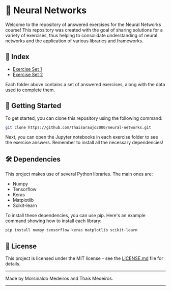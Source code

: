 # 🧠 Neural Networks

Welcome to the repository of answered exercises for the Neural Networks course! This repository was created with the goal of sharing solutions for a variety of exercises, thus helping to consolidate understanding of neural networks and the application of various libraries and frameworks.

## 📝 Index

- [Exercise Set 1](./list_1/)
- [Exercise Set 2](./list_2/)

Each folder above contains a set of answered exercises, along with the data used to complete them.

## 🚀 Getting Started

To get started, you can clone this repository using the following command:

```bash
git clone https://github.com/thaisaraujo2000/neural-networks.git
```

Next, you can open the Jupyter notebooks in each exercise folder to see the exercise answers. Remember to install all the necessary dependencies!

## 🛠️ Dependencies

This project makes use of several Python libraries. The main ones are:

- Numpy
- Tensorflow
- Keras
- Matplotlib
- Scikit-learn

To install these dependencies, you can use pip. Here's an example command showing how to install each library:

```bash
pip install numpy tensorflow keras matplotlib scikit-learn
```

## 📄 License

This project is licensed under the MIT license - see the [LICENSE.md](./LICENSE.md) file for details.

---

Made by Morsinaldo Medeiros and Thaís Medeiros.

---
